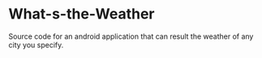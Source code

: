 # What-s-the-Weather
Source code for an android application that can result the weather of any city you specify.
